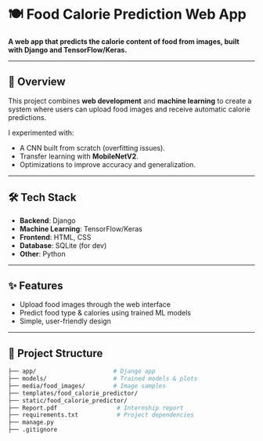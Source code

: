 # 🍽️ Food Calorie Prediction Web App

**A web app that predicts the calorie content of food from images, built with Django and TensorFlow/Keras.**

---

## 📌 Overview
This project combines **web development** and **machine learning** to create a system where users can upload food images and receive automatic calorie predictions.  

I experimented with:
- A CNN built from scratch (overfitting issues).  
- Transfer learning with **MobileNetV2**.  
- Optimizations to improve accuracy and generalization.  

---

## 🛠 Tech Stack
- **Backend**: Django  
- **Machine Learning**: TensorFlow/Keras  
- **Frontend**: HTML, CSS  
- **Database**: SQLite (for dev)  
- **Other**: Python  

---

## ✨ Features
- Upload food images through the web interface  
- Predict food type & calories using trained ML models  
- Simple, user-friendly design  

---

## 📂 Project Structure
```bash
├── app/                      # Django app
├── models/                   # Trained models & plots
├── media/food_images/        # Image samples
├── templates/food_calorie_predictor/
├── static/food_calorie_predictor/
├── Report.pdf                 # Internship report
├── requirements.txt           # Project dependencies
├── manage.py
├── .gitignore

